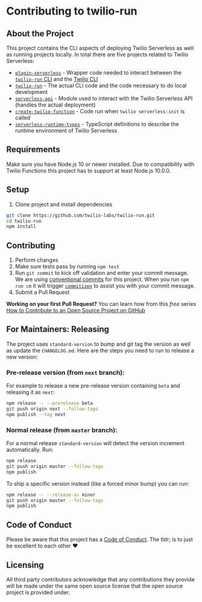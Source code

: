 # Contributing to twilio-run

## About the Project

This project contains the CLI aspects of deploying Twilio Serverless as well as running projects locally. In total there are five projects related to Twilio Serverless:

- [`plugin-serverless`](https://github.com/twilio-labs/plugin-serverless) - Wrapper code needed to interact between the [`twilio-run` CLI](https://github.com/twilio-labs/twilio-run) and the [Twilio CLI](https://github.com/twilio/twilio-cli)
- [`twilio-run`](https://github.com/twilio-labs/twilio-run) - The actual CLI code and the code necessary to do local development
- [`serverless-api`](https://github.com/twilio-labs/serverless-api) - Module used to interact with the Twilio Serverless API (handles the actual deployment)
- [`create-twilio-function`](https://github.com/twilio-labs/create-twilio-function) - Code run when `twilio serverless:init` is called
- [`serverless-runtime-types`](https://github.com/twilio-labs/serverless-runtime-types) - TypeScript definitions to describe the runtime environment of Twilio Serverless

## Requirements

Make sure you have Node.js 10 or newer installed. Due to compatibility with Twilio
Functions this project has to support at least Node.js 10.0.0.

## Setup

1. Clone project and install dependencies
```bash
git clone https://github.com/twilio-labs/twilio-run.git
cd twilio-run
npm install
```

## Contributing

1. Perform changes
2. Make sure tests pass by running `npm test`
3. Run `git commit`  to kick off validation and enter your commit message. We are using [conventional commits](https://www.conventionalcommits.org/en/) for this project. When you run `npm run cm` it will trigger [`commitizen`](https://npm.im/commitizen) to assist you with your commit message.
4. Submit a Pull Request 

**Working on your first Pull Request?** You can learn how from this *free* series [How to Contribute to an Open Source Project on GitHub](https://egghead.io/series/how-to-contribute-to-an-open-source-project-on-github) 

## For Maintainers: Releasing

The project uses `standard-version` to bump and git tag the version as well as update the `CHANGELOG.md`. Here are the steps you need to run to release a new version:


### Pre-release version (from `next` branch):

For example to release a new pre-release version containing `beta` and releasing it as `next`:

```bash
npm release -- --prerelease beta
git push origin next --follow-tags 
npm publish --tag next
```

### Normal release (from `master` branch):

For a normal release `standard-version` will detect the version increment automatically. Run:

```bash
npm release
git push origin master --follow-tags
npm publish
```

To ship a specific version instead (like a forced minor bump) you can run:

```bash
npm release -- --release-as minor
git push origin master --follow-tags
npm publish
```

## Code of Conduct

Please be aware that this project has a [Code of Conduct](https://github.com/twilio-labs/.github/blob/master/CODE_OF_CONDUCT.md). The tldr; is to just be excellent to each other ❤️

## Licensing 

All third party contributors acknowledge that any contributions they provide will be made under the same open source license that the open source project is provided under.
